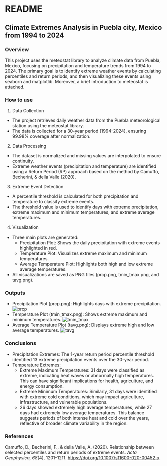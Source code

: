 # README
## Climate Extremes Analysis in Puebla city, Mexico from 1994 to 2024
### Overview
This project uses the meteostat library to analyze climate data from Puebla, Mexico, focusing on precipitation and temperature trends from 1994 to 2024. The primary goal is to identify extreme weather events by calculating percentiles and return periods, and then visualizing these events using seaborn and matplotlib. Moreover, a brief introduction to meteostat is attached.

### How to use
1. Data Collection
- The project retrieves daily weather data from the Puebla meteorological station using the meteostat library.
- The data is collected for a 30-year period (1994-2024), ensuring 99.98% coverage after normalization.

2. Data Processing

- The dataset is normalized and missing values are interpolated to ensure continuity.
- Extreme weather events (precipitation and temperature) are identified using a Return Period (RP) approach based on the method by Camuffo, Becherini, & della Valle (2020).

3. Extreme Event Detection

- A percentile threshold is calculated for both precipitation and temperature to classify extreme events.
- The threshold value is used to identify days with extreme precipitation, extreme maximum and minimum temperatures, and extreme average temperatures.

4. Visualization

- Three main plots are generated:
  - Precipitation Plot: Shows the daily precipitation with extreme events highlighted in red.
  - Temperature Plot: Visualizes extreme maximum and minimum temperatures.
  - Average Temperature Plot: Highlights both high and low extreme average temperatures.
- All visualizations are saved as PNG files (prcp.png, tmin_tmax.png, and tavg.png).

### Outputs
- Precipitation Plot (prcp.png): Highlights days with extreme precipitation.
![prcp](https://github.com/user-attachments/assets/e4d22cbc-6fa2-4c17-9ae0-c6683cb09cf2)
- Temperature Plot (tmin_tmax.png): Shows extreme maximum and minimum temperatures.
![tmin_tmax](https://github.com/user-attachments/assets/e08238ba-558c-4f08-a6b5-377c14141c60)
- Average Temperature Plot (tavg.png): Displays extreme high and low average temperatures.
![tavg](https://github.com/user-attachments/assets/d7a4c63f-547b-4559-9639-a4b44948cfae)

### Conclusions
- Precipitation Extremes: The 1-year return period percentile threshold identified 13 extreme precipitation events over the 30-year period.
- Temperature Extremes:
  - Extreme Maximum Temperatures: 31 days were classified as extreme, indicating heat waves or abnormally high temperatures. This can have significant implications for health, agriculture, and energy consumption.
  - Extreme Minimum Temperatures: Similarly, 31 days were identified with extreme cold conditions, which may impact agriculture, infrastructure, and vulnerable populations.
  - 26 days showed extremely high average temperatures, while 27 days had extremely low average temperatures. This balance suggests periods of both intense heat and cold over the years, reflective of broader climate variability in the region.
 
### References

Camuffo, D., Becherini, F., & della Valle, A. (2020). Relationship between selected percentiles and return periods of extreme events. *Acta Geophysica, 68*(4), 1201–1211. https://doi.org/10.1007/s11600-020-00452-x

